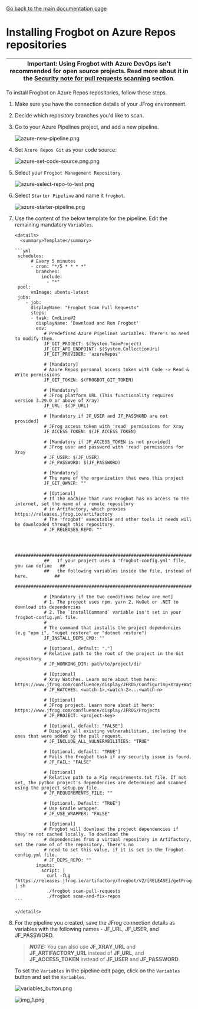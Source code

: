 [Go back to the main documentation page](https://github.com/jfrog/frogbot)

# Installing Frogbot on Azure Repos repositories

| Important: Using Frogbot with Azure DevOps isn't recommended for open source projects. Read more about it in the [Security note for pull requests scanning](../README.md#-security-note-for-pull-requests-scanning) section. |
| -------------------------------------------------------------------------------------------------------------------------------------------------------------------------------------------------------------------- |

To install Frogbot on Azure Repos repositories, follow these steps.

1. Make sure you have the connection details of your JFrog environment.

2. Decide which repository branches you'd like to scan.

3. Go to your Azure Pipelines project, and add a new pipeline.

   ![azure-new-pipeline.png](../images/azure-new-pipeline.png)

4. Set `Azure Repos Git` as your code source.

   ![azure-set-code-source.png.png](../images/azure-set-code-source.png)

5. Select your `Frogbot Management Repository`.

   ![azure-select-repo-to-test.png](../images/azure-select-repo-to-test.png)

6. Select `Starter Pipeline` and name it `frogbot`.

   ![azure-starter-pipeline.png](../images/azure-starter-pipeline.png)

7. Use the content of the below template for the pipeline. Edit the remaining mandatory `Variables`.

       <details>
         <summary>Template</summary>

       ```yml
        schedules:
             # Every 5 minutes
             - cron: "*/5 * * * *"
               branches: 
                 include: 
                   - "*"
        pool:
             vmImage: ubuntu-latest
        jobs:
           - job:
             displayName: "Frogbot Scan Pull Requests"
             steps:
             - task: CmdLine@2
               displayName: 'Download and Run Frogbot'
               env:
                  # Predefined Azure Pipelines variables. There's no need to modify them.
                  JF_GIT_PROJECT: $(System.TeamProject)
                  JF_GIT_API_ENDPOINT: $(System.CollectionUri)
                  JF_GIT_PROVIDER: 'azureRepos'
      
                  # [Mandatory]
                  # Azure Repos personal access token with Code -> Read & Write permissions
                  JF_GIT_TOKEN: $(FROGBOT_GIT_TOKEN)
   
                  # [Mandatory]
                  # JFrog platform URL (This functionality requires version 3.29.0 or above of Xray)
                  JF_URL: $(JF_URL)
   
                  # [Mandatory if JF_USER and JF_PASSWORD are not provided]
                  # JFrog access token with 'read' permissions for Xray
                  JF_ACCESS_TOKEN: $(JF_ACCESS_TOKEN)
   
                  # [Mandatory if JF_ACCESS_TOKEN is not provided]
                  # JFrog user and password with 'read' permissions for Xray
                  # JF_USER: $(JF_USER)
                  # JF_PASSWORD: $(JF_PASSWORD)
   
                  # [Mandatory]
                  # The name of the organization that owns this project
                  JF_GIT_OWNER: ""
   
                  # [Optional]
                  # If the machine that runs Frogbot has no access to the internet, set the name of a remote repository 
                  # in Artifactory, which proxies https://releases.jfrog.io/artifactory
                  # The 'frogbot' executable and other tools it needs will be downloaded through this repository.
                  # JF_RELEASES_REPO: ""
   
   
     
                  ##########################################################################
                  ##   If your project uses a 'frogbot-config.yml' file, you can define   ##
                  ##   the following variables inside the file, instead of here.          ##
                  ##########################################################################

                  # [Mandatory if the two conditions below are met]
                  # 1. The project uses npm, yarn 2, NuGet or .NET to download its dependencies
                  # 2. The `installCommand` variable isn't set in your frogbot-config.yml file.
                  #
                  # The command that installs the project dependencies (e.g "npm i", "nuget restore" or "dotnet restore")
                  JF_INSTALL_DEPS_CMD: ""

                  # [Optional, default: "."]
                  # Relative path to the root of the project in the Git repository
                  # JF_WORKING_DIR: path/to/project/dir
               
                  # [Optional]
                  # Xray Watches. Learn more about them here: https://www.jfrog.com/confluence/display/JFROG/Configuring+Xray+Watches
                  # JF_WATCHES: <watch-1>,<watch-2>...<watch-n>
               
                  # [Optional]
                  # JFrog project. Learn more about it here: https://www.jfrog.com/confluence/display/JFROG/Projects
                  # JF_PROJECT: <project-key>
               
                  # [Optional, default: "FALSE"]
                  # Displays all existing vulnerabilities, including the ones that were added by the pull request.
                  # JF_INCLUDE_ALL_VULNERABILITIES: "TRUE"
               
                  # [Optional, default: "TRUE"]
                  # Fails the Frogbot task if any security issue is found.
                  # JF_FAIL: "FALSE"

                  # [Optional]
                  # Relative path to a Pip requirements.txt file. If not set, the python project's dependencies are determined and scanned using the project setup.py file.
                  # JF_REQUIREMENTS_FILE: ""
      
                  # [Optional, Default: "TRUE"]
                  # Use Gradle wrapper.
                  # JF_USE_WRAPPER: "FALSE"

                  # [Optional]
                  # Frogbot will download the project dependencies if they're not cached locally. To download the
                  # dependencies from a virtual repository in Artifactory, set the name of of the repository. There's no
                  # need to set this value, if it is set in the frogbot-config.yml file.
                  # JF_DEPS_REPO: ""   
               inputs:
                 script: |
                   curl -fLg "https://releases.jfrog.io/artifactory/frogbot/v2/[RELEASE]/getFrogbot.sh" | sh
                   ./frogbot scan-pull-requests
                   ./frogbot scan-and-fix-repos
       ```

       </details>

8. For the pipeline you created, save the JFrog connection details as variables with the following names - JF_URL, JF_USER, and JF_PASSWORD.

   > **_NOTE:_** You can also use **JF_XRAY_URL** and **JF_ARTIFACTORY_URL** instead of **JF_URL**, and **JF_ACCESS_TOKEN**
   > instead of **JF_USER** and **JF_PASSWORD**.

   To set the `Variables` in the pipeline edit page, click on the `Variables` button and set the `Variables`.

   ![variables_button.png](../images/azure-variables-button.png)

   ![img_1.png](../images/azure-new-variable.png)
